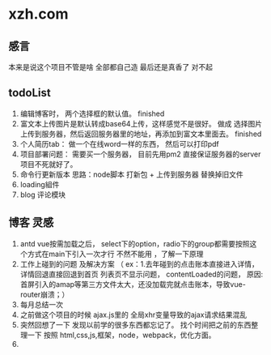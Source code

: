 # xzh.com

## 感言
本来是说这个项目不管是啥  全部都自己造
最后还是真香了 对不起
## todoList
1. 编辑博客时， 两个选择框的默认值。 finished
2. 富文本上传图片是默认转成base64上传，这样感觉不是很好。  做成 选择图片上传到服务器，然后返回服务器里的地址，再添加到富文本里面去。 finished
3. 个人简历tab： 做一个在线word一样的东西，  然后可以打印pdf
4. 项目部署问题： 需要买一个服务器，  目前先用pm2 直接保证服务器的server项目不死就好了。
5. 命令行更新版本  思路：node脚本 打新包 + 上传到服务器 替换掉旧文件  
6. loading組件
7. blog 评论模块

## 博客 灵感
1. antd vue按需加载之后， select下的option，radio下的group都需要按照这个方式在main下引入一次才行  不然不能用 ，了解一下原理
2. 工作上碰到的问题 及解决方案 （ ex：1.去年碰到的点击账本直接进入详情，详情回退直接回退到首页 列表页不显示问题， contentLoaded的问题， 原因: 首屏引入的amap等第三方文件太大，还没加载完就点击账本，导致vue-router崩溃；）
3. 每月总结一次
4. 之前做这个项目的时候 ajax.js里的 全局xhr变量导致的ajax请求结果混乱
5. 突然回想了一下  发现以前学的很多东西都忘记了。 找个时间把之前的东西整理一下 按照 html,css,js,框架，node，webpack，优化方面。
6. 
